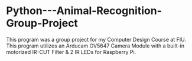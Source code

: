 # Python---Animal-Recognition-Group-Project
This program was a group project for my Computer Design Course at FIU. This program utilizes an Arducam OV5647 Camera Module with a built-in motorized IR-CUT Filter & 2 IR LEDs for Raspberry Pi. 
